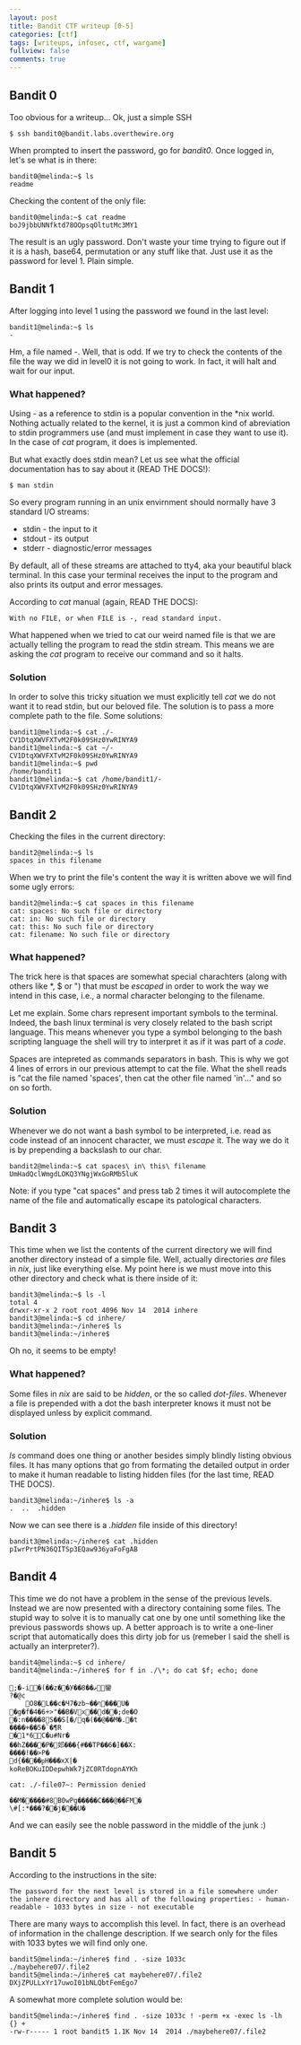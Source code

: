 ```yaml
---
layout: post
title: Bandit CTF writeup [0-5]
categories: [ctf]
tags: [writeups, infosec, ctf, wargame]
fullview: false
comments: true
---
```

## Bandit 0
Too obvious for a writeup... Ok, just a simple SSH

    $ ssh bandit0@bandit.labs.overthewire.org

When prompted to insert the password, go for *bandit0*. Once logged in, let's se what is in there:

    bandit0@melinda:~$ ls
    readme

Checking the content of the only file:

    bandit0@melinda:~$ cat readme 
    boJ9jbbUNNfktd78OOpsqOltutMc3MY1

The result is an ugly password. Don't waste your time trying to figure out if it is a hash, base64, permutation or any stuff like that. Just use it as the password for level 1. Plain simple.

## Bandit 1
After logging into level 1 using the password we found in the last level:

    bandit1@melinda:~$ ls
    -

Hm, a file named -. Well, that is odd. If we try to check the contents of the file the way we did in level0 it is not going to work. In fact, it will halt and wait for our input.

### What happened?

Using - as a reference to stdin is a popular convention in the \*nix world. Nothing actually related to the kernel, it is just a common kind of abreviation to stdin programmers use (and must implement in case they want to use it). In the case of *cat* program, it does is implemented.

But what exactly does stdin mean? Let us see what the official documentation has to say about it (READ THE DOCS!):

    $ man stdin

So every program running in an unix envirnment should normally have 3 standard I/O streams:

* stdin - the input to it
* stdout - its output
* stderr - diagnostic/error messages

By default, all of these streams are attached to tty4, aka your beautiful black terminal. In this case your terminal receives the input to the program and also prints its output and error messages.

According to *cat* manual (again, READ THE DOCS):

    With no FILE, or when FILE is -, read standard input.

What happened when we tried to cat our weird named file is that we are actually telling the program to read the stdin stream. This means we are asking the *cat* program to receive our command and so it halts.

### Solution

In order to solve this tricky situation we must explicitly tell *cat* we do not want it to read stdin, but our beloved file. The solution is to pass a more complete path to the file. Some solutions:

    bandit1@melinda:~$ cat ./-  
    CV1DtqXWVFXTvM2F0k09SHz0YwRINYA9
    bandit1@melinda:~$ cat ~/-
    CV1DtqXWVFXTvM2F0k09SHz0YwRINYA9
    bandit1@melinda:~$ pwd
    /home/bandit1
    bandit1@melinda:~$ cat /home/bandit1/-
    CV1DtqXWVFXTvM2F0k09SHz0YwRINYA9

## Bandit 2
Checking the files in the current directory:

    bandit2@melinda:~$ ls
    spaces in this filename

When we try to print the file's content the way it is written above we will find some ugly errors:

    bandit2@melinda:~$ cat spaces in this filename
    cat: spaces: No such file or directory
    cat: in: No such file or directory
    cat: this: No such file or directory
    cat: filename: No such file or directory

### What happened?
The trick here is that spaces are somewhat special charachters (along with others like \*, $ or ") that must be *escaped* in order to work the way we intend in this case, i.e., a normal character belonging to the filename.

Let me explain. Some chars represent important symbols to the terminal. Indeed, the bash linux terminal is very closely related to the bash script language. This means whenever you type a symbol belonging to the bash scripting language the shell will try to interpret it as if it was part of a *code*.

Spaces are intepreted as commands separators in bash. This is why we got 4 lines of errors in our previous attempt to cat the file. What the shell reads is "cat the file named 'spaces', then cat the other file named 'in'..." and so on so forth.

### Solution
Whenever we do not want a bash symbol to be interpreted, i.e. read as code instead of an innocent character, we must *escape* it. The way we do it is by prepending a backslash to our char.

    bandit2@melinda:~$ cat spaces\ in\ this\ filename 
    UmHadQclWmgdLOKQ3YNgjWxGoRMb5luK

Note: if you type "cat spaces" and press tab 2 times it will autocomplete the name of the file and automatically escape its patological characters.

## Bandit 3
This time when we list the contents of the current directory we will find another directory instead of a simple file. Well, actually directories *are* files in *nix*, just like everything else. My point here is we must move into this other directory and check what is there inside of it:

    bandit3@melinda:~$ ls -l 
    total 4
    drwxr-xr-x 2 root root 4096 Nov 14  2014 inhere
    bandit3@melinda:~$ cd inhere/
    bandit3@melinda:~/inhere$ ls
    bandit3@melinda:~/inhere$ 

Oh no, it seems to be empty!

### What happened?
Some files in *nix* are said to be *hidden*, or the so called *dot-files*. Whenever a file is prepended with a dot the bash interpreter knows it must not be displayed unless by explicit command. 

### Solution
*ls* command does one thing or another besides simply blindly listing obvious files. It has many options that go from formating the detailed output in order to make it human readable to listing hidden files (for the last time, READ THE DOCS).

    bandit3@melinda:~/inhere$ ls -a
    .  ..  .hidden

Now we can see there is a *.hidden* file inside of this directory!

    bandit3@melinda:~/inhere$ cat .hidden 
    pIwrPrtPN36QITSp3EQaw936yaFoFgAB

## Bandit 4
This time we do not have a problem in the sense of the previous levels. Instead we are now presented with a directory containing some files. The stupid way to solve it is to manually cat one by one until something like the previous passwords shows up. A better approach is to write a one-liner script that automatically does this dirty job for us (remeber I said the shell is actually an interpreter?).


    bandit4@melinda:~$ cd inhere/
    bandit4@melinda:~/inhere$ for f in ./\*; do cat $f; echo; done
 
    ;�-i�(��z��У��ޘ��8鑾
    ?�@c
        O8�L��c�Ч7�zb~��ף���U�
    �g�f�4�6+>"��B�Vx��d��;de�O
    �:n����8S��Ѕ[�/q�(��@��M�.�t
    ����+��5�`�¶R
    �1*6C�u#Nr�
    ��hZ����P�邚���{#��TP��6�]��X:
    ����!��>P�
    d{����ҏH���xX|�
    koReBOKuIDDepwhWk7jZC0RTdopnAYKh
    
    cat: ./-file07~: Permission denied
    
    ��M�����#8B0wPg�����C���@��FM�
    \#[:*���?��j���U�

And we can easily see the noble password in the middle of the junk :)

## Bandit 5
According to the instructions in the site:

    The password for the next level is stored in a file somewhere under the inhere directory and has all of the following properties: - human-readable - 1033 bytes in size - not executable

There are many ways to accomplish this level. In fact, there is an overhead of information in the challenge description. If we search only for the files with 1033 bytes we will find only one.

    bandit5@melinda:~/inhere$ find . -size 1033c
    ./maybehere07/.file2
    bandit5@melinda:~/inhere$ cat maybehere07/.file2 
    DXjZPULLxYr17uwoI01bNLQbtFemEgo7

A somewhat more complete solution would be:

    bandit5@melinda:~/inhere$ find . -size 1033c ! -perm +x -exec ls -lh {} +
    -rw-r----- 1 root bandit5 1.1K Nov 14  2014 ./maybehere07/.file2

